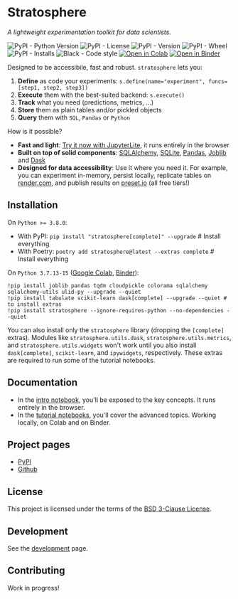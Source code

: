 # Stratosphere

*A lightweight experimentation toolkit for data scientists.*

![PyPI - Python Version](https://img.shields.io/pypi/pyversions/stratosphere)
![PyPI - License](https://img.shields.io/pypi/l/stratosphere)
![PyPI - Version](https://img.shields.io/pypi/v/stratosphere)
![PyPI - Wheel](https://img.shields.io/pypi/wheel/stratosphere)
![PyPI - Installs](https://img.shields.io/pypi/dm/stratosphere)
![Black - Code style](https://img.shields.io/badge/code%20style-black-000000.svg)
[![Open in Colab](https://colab.research.google.com/assets/colab-badge.svg)](https://colab.research.google.com/drive/1dkKBwhm4L_MMoWWtfD0FAFgTFP1BV40c)
[![Open in Binder](https://mybinder.org/badge_logo.svg)](https://mybinder.org/v2/gh/elehcimd/stratosphere/HEAD)

Designed to be accessibile, fast and robust. `stratosphere` lets you:

1. **Define** as code your experiments: `s.define(name="experiment", funcs=[step1, step2, step3])`
2. **Execute** them with the best-suited backend: `s.execute()`
3. **Track** what you need (predictions, metrics, ...)
4. **Store** them as plain tables and/or pickled objects
5. **Query** them with `SQL`, `Pandas` or `Python`

How is it possible?

* **Fast and light**: [Try it now with JupyterLite](https://github.com/elehcimd/stratosphere/blob/main/doc/JUPYTERLITE.md), it runs entirely in the browser
* **Built on top of solid components**: [SQLAlchemy](https://www.sqlalchemy.org/), [SQLite](https://www.sqlite.org/), [Pandas](https://pandas.pydata.org/), [Joblib](https://joblib.readthedocs.io/en/latest/) and [Dask](https://www.dask.org/)
* **Designed for data accessibility**: Use it where you need it. For example, you can experiment in-memory, persist locally, replicate tables on [render.com](https://render.com), and publish results on [preset.io](https://preset.io) (all free tiers!)

## Installation

On `Python >= 3.8.0`:

* With PyPI: `pip install "stratosphere[complete]" --upgrade` # Install everything
* With Poetry: `poetry add stratosphere@latest --extras complete` # Install everything

On `Python 3.7.13-15` ([Google Colab](https://colab.research.google.com/), [Binder](https://mybinder.org)):

```
!pip install joblib pandas tqdm cloudpickle colorama sqlalchemy sqlalchemy-utils ulid-py --upgrade --quiet
!pip install tabulate scikit-learn dask[complete] --upgrade --quiet # to install extras
!pip install stratosphere --ignore-requires-python --no-dependencies --quiet
```

You can also install only the `stratosphere` library (dropping the `[complete]` extras).
Modules like `stratosphere.utils.dask`, `stratosphere.utils.metrics`, and `stratosphere.utils.widgets`
won't work until you also install `dask[complete]`, `scikit-learn`, and `ipywidgets`, respectively.
These extras are required to run some of the tutorial notebooks.

## Documentation

* In the [intro notebook](https://github.com/elehcimd/stratosphere/blob/main/doc/JUPYTERLITE.md), you'll be exposed to the key concepts. It runs entirely in the browser.
* In the [tutorial notebooks](./notebooks/), you'll cover the advanced topics. Working locally, on Colab and on Binder.


## Project pages

* [PyPI](https://pypi.org/project/stratosphere/)
* [Github](https://github.com/elehcimd/stratosphere)

## License

This project is licensed under the terms of the [BSD 3-Clause License](https://github.com/elehcimd/stratosphere/blob/main/LICENSE).

## Development

See the [development](https://github.com/elehcimd/stratosphere/blob/main/docs/DEVELOPMENT.md) page.

## Contributing

Work in progress!
